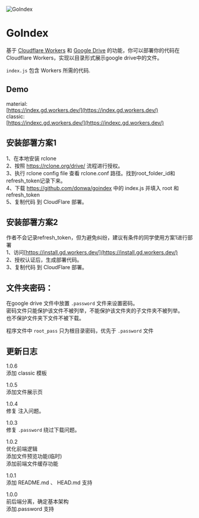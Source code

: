 ![GoIndex](https://raw.githubusercontent.com/liusanp/goindex-backup/master/themes/logo.png)  

GoIndex  
====  
基于 [Cloudflare Workers](https://workers.cloudflare.com/) 和 [Google Drive](https://www.google.com/drive/) 的功能，你可以部署你的代码在Cloudflare Workers，实现以目录形式展示google drive中的文件。

`index.js` 包含 Workers 所需的代码.  

## Demo  
material:  
[https://index.gd.workers.dev/](https://index.gd.workers.dev/)  
classic:  
[https://indexc.gd.workers.dev/](https://indexc.gd.workers.dev/)  

## 安装部署方案1  
1、在本地安装 rclone   
2、按照 https://rclone.org/drive/ 流程进行授权。  
3、执行 rclone config file 查看 rclone.conf 路径。找到root_folder_id和refresh_token记录下来。  
4、下载 https://github.com/donwa/goindex 中的 index.js  并填入 root 和 refresh_token  
5、复制代码 到 CloudFlare 部署。  

## 安装部署方案2  
作者不会记录refresh_token，但为避免纠纷，建议有条件的同学使用方案1进行部署  
1、访问[https://install.gd.workers.dev/](https://install.gd.workers.dev/)  
2、授权认证后，生成部署代码。  
3、复制代码 到 CloudFlare 部署。  

## 文件夹密码：
在google drive 文件中放置 `.password` 文件来设置密码。  
密码文件只能保护该文件不被列举，不能保护该文件夹的子文件夹不被列举。  
也不保护文件夹下文件不被下载。  
  
程序文件中 `root_pass` 只为根目录密码，优先于 `.password` 文件  


## 更新日志  

1.0.6  
添加 classic 模板  

1.0.5  
添加文件展示页  

1.0.4  
修复 注入问题。  

1.0.3  
修复 `.password` 绕过下载问题。  

1.0.2  
优化前端逻辑  
添加文件预览功能(临时)  
添加前端文件缓存功能  
  
1.0.1  
添加 README.md 、 HEAD.md 支持  
  
1.0.0  
前后端分离，确定基本架构  
添加.password 支持  
